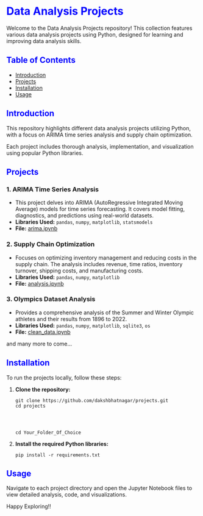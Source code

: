 <h1 style="color: #0000ff">Data Analysis Projects</h1>

<p>Welcome to the Data Analysis Projects repository! This collection features various data analysis projects using Python, designed for learning and improving data analysis skills.</p>

<h2 style="color: #0000ff">Table of Contents</h2>
<ul>
    <li><a href="#introduction">Introduction</a></li>
    <li><a href="#projects">Projects</a></li>
    <li><a href="#installation">Installation</a></li>
    <li><a href="#usage">Usage</a></li>
</ul>

<h2 id="introduction" style="color: #0000ff">Introduction</h2>
<p>This repository highlights different data analysis projects utilizing Python, with a focus on ARIMA time series analysis and supply chain optimization.</p>
<p>Each project includes thorough analysis, implementation, and visualization using popular Python libraries.</p>

<h2 id="projects" style="color: #0000ff">Projects</h2>

<h3>1. ARIMA Time Series Analysis</h3>
<ul>
    <li>This project delves into ARIMA (AutoRegressive Integrated Moving Average) models for time series forecasting. It covers model fitting, diagnostics, and predictions using real-world datasets.</li>
    <li><strong>Libraries Used:</strong> <code>pandas</code>, <code>numpy</code>, <code>matplotlib</code>, <code>statsmodels</code></li>
    <li><strong>File:</strong> <a href="arima.ipynb">arima.ipynb</a></li>
</ul>

<h3>2. Supply Chain Optimization</h3>
<ul>
    <li>Focuses on optimizing inventory management and reducing costs in the supply chain. The analysis includes revenue, time ratios, inventory turnover, shipping costs, and manufacturing costs.</li>
    <li><strong>Libraries Used:</strong> <code>pandas</code>, <code>numpy</code>, <code>matplotlib</code></li>
    <li><strong>File:</strong> <a href="analysis.ipynb">analysis.ipynb</a></li>
</ul>

<h3>3. Olympics Dataset Analysis</h3>
<ul>
    <li>Provides a comprehensive analysis of the Summer and Winter Olympic athletes and their results from 1896 to 2022.</li>
    <li><strong>Libraries Used:</strong> <code>pandas</code>, <code>numpy</code>, <code>matplotlib</code>, <code>sqlite3</code>, <code>os</code></li>
    <li><strong>File:</strong> <a href="clean_data.ipynb">clean_data.ipynb</a></li>
</ul>

<p>and many more to come...</p>

<h2 id="installation" style="color: #0000ff">Installation</h2>
<p>To run the projects locally, follow these steps:</p>
<ol>
    <li><strong>Clone the repository:</strong></li>
    <pre><code>git clone https://github.com/dakshbhatnagar/projects.git
cd projects</pre>
    <pre>cd Your_Folder_Of_Choice</code></pre>
    <li><strong>Install the required Python libraries:</strong></li>
    <pre><code>pip install -r requirements.txt</code></pre>
</ol>

<h2 id="usage" style="color: #0000ff">Usage</h2>
<p>Navigate to each project directory and open the Jupyter Notebook files to view detailed analysis, code, and visualizations.</p>

Happy Exploring!!
